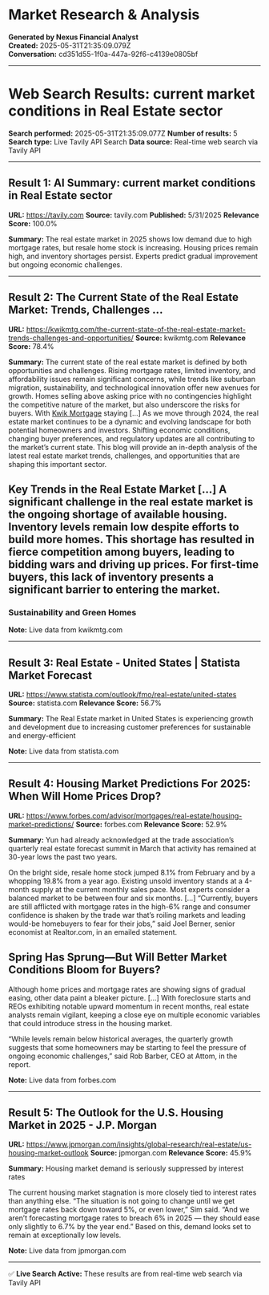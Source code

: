 # Market Research & Analysis

**Generated by Nexus Financial Analyst**  
**Created:** 2025-05-31T21:35:09.079Z  
**Conversation:** cd351d55-1f0a-447a-92f6-c4139e0805bf

---

# Web Search Results: current market conditions in Real Estate sector

**Search performed:** 2025-05-31T21:35:09.077Z
**Number of results:** 5
**Search type:** Live Tavily API Search
**Data source:** Real-time web search via Tavily API

---

## Result 1: AI Summary: current market conditions in Real Estate sector

**URL:** https://tavily.com
**Source:** tavily.com
**Published:** 5/31/2025
**Relevance Score:** 100.0%

**Summary:** The real estate market in 2025 shows low demand due to high mortgage rates, but resale home stock is increasing. Housing prices remain high, and inventory shortages persist. Experts predict gradual improvement but ongoing economic challenges.


---

## Result 2: The Current State of the Real Estate Market: Trends, Challenges ...

**URL:** https://kwikmtg.com/the-current-state-of-the-real-estate-market-trends-challenges-and-opportunities/
**Source:** kwikmtg.com
**Relevance Score:** 78.4%

**Summary:** The current state of the real estate market is defined by both opportunities and challenges. Rising mortgage rates, limited inventory, and affordability issues remain significant concerns, while trends like suburban migration, sustainability, and technological innovation offer new avenues for growth. Homes selling above asking price with no contingencies highlight the competitive nature of the market, but also underscore the risks for buyers. With [Kwik Mortgage](https://kwikmtg.com/) staying [...] As we move through 2024, the real estate market continues to be a dynamic and evolving landscape for both potential homeowners and investors. Shifting economic conditions, changing buyer preferences, and regulatory updates are all contributing to the market’s current state. This blog will provide an in-depth analysis of the latest real estate market trends, challenges, and opportunities that are shaping this important sector.

## **Key Trends in the Real Estate Market** [...] A significant challenge in the real estate market is the ongoing shortage of available housing. Inventory levels remain low despite efforts to build more homes. This shortage has resulted in fierce competition among buyers, leading to bidding wars and driving up prices. For first-time buyers, this lack of inventory presents a significant barrier to entering the market.

### **Sustainability and Green Homes**

**Note:** Live data from kwikmtg.com

---

## Result 3: Real Estate - United States | Statista Market Forecast

**URL:** https://www.statista.com/outlook/fmo/real-estate/united-states
**Source:** statista.com
**Relevance Score:** 56.7%

**Summary:** The Real Estate market in United States is experiencing growth and development due to increasing customer preferences for sustainable and energy-efficient

**Note:** Live data from statista.com

---

## Result 4: Housing Market Predictions For 2025: When Will Home Prices Drop?

**URL:** https://www.forbes.com/advisor/mortgages/real-estate/housing-market-predictions/
**Source:** forbes.com
**Relevance Score:** 52.9%

**Summary:** Yun had already acknowledged at the trade association’s quarterly real estate forecast summit in March that activity has remained at 30-year lows the past two years.

On the bright side, resale home stock jumped 8.1% from February and by a whopping 19.8% from a year ago. Existing unsold inventory stands at a 4-month supply at the current monthly sales pace. Most experts consider a balanced market to be between four and six months. [...] “Currently, buyers are still afflicted with mortgage rates in the high-6% range and consumer confidence is shaken by the trade war that’s roiling markets and leading would-be homebuyers to fear for their jobs,” said Joel Berner, senior economist at Realtor.com, in an emailed statement.

## Spring Has Sprung—But Will Better Market Conditions Bloom for Buyers?

Although home prices and mortgage rates are showing signs of gradual easing, other data paint a bleaker picture. [...] With foreclosure starts and REOs exhibiting notable upward momentum in recent months, real estate analysts remain vigilant, keeping a close eye on multiple economic variables that could introduce stress in the housing market.

“While levels remain below historical averages, the quarterly growth suggests that some homeowners may be starting to feel the pressure of ongoing economic challenges,” said Rob Barber, CEO at Attom, in the report.

**Note:** Live data from forbes.com

---

## Result 5: The Outlook for the U.S. Housing Market in 2025 - J.P. Morgan

**URL:** https://www.jpmorgan.com/insights/global-research/real-estate/us-housing-market-outlook
**Source:** jpmorgan.com
**Relevance Score:** 45.9%

**Summary:** Housing market demand is seriously suppressed by interest rates

The current housing market stagnation is more closely tied to interest rates than anything else. “The situation is not going to change until we get mortgage rates back down toward 5%, or even lower,” Sim said. “And we aren’t forecasting mortgage rates to breach 6% in 2025 — they should ease only slightly to 6.7% by the year end.” Based on this, demand looks set to remain at exceptionally low levels.

**Note:** Live data from jpmorgan.com

---


✅ **Live Search Active:** These results are from real-time web search via Tavily API
